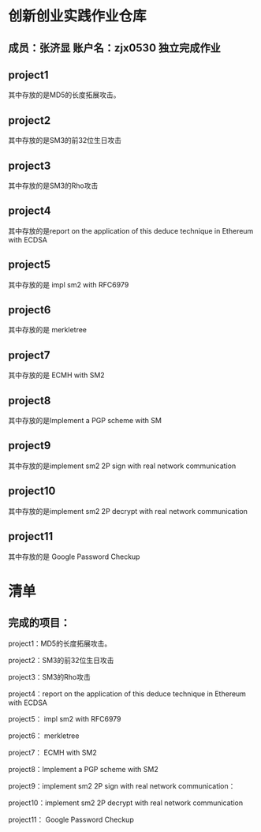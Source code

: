 # 创新创业实践作业仓库

## 成员：张济显 账户名：zjx0530 独立完成作业

## project1

其中存放的是MD5的长度拓展攻击。

## project2

其中存放的是SM3的前32位生日攻击

## project3

其中存放的是SM3的Rho攻击

## project4

其中存放的是report on the application of this deduce technique in Ethereum with ECDSA

## project5

其中存放的是 impl sm2 with RFC6979

## project6

其中存放的是 merkletree

## project7

其中存放的是 ECMH with SM2

## project8

其中存放的是Implement a PGP scheme with SM

## project9

其中存放的是implement sm2 2P sign with real network communication

## project10

其中存放的是implement sm2 2P decrypt with real network communication

## project11
其中存放的是 Google Password Checkup

# 清单

## 完成的项目：

project1：MD5的长度拓展攻击。

project2：SM3的前32位生日攻击

project3：SM3的Rho攻击

project4：report on the application of this deduce technique in Ethereum with ECDSA

project5： impl sm2 with RFC6979

project6： merkletree

project7： ECMH with SM2

project8：Implement a PGP scheme with SM2

project9：implement sm2 2P sign with real network communication：

project10：implement sm2 2P decrypt with real network communication

project11： Google Password Checkup



